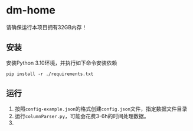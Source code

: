# dm-home

请确保运行本项目拥有32GB内存！

## 安装

安装Python 3.10环境，并执行如下命令安装依赖

```
pip install -r ./requirements.txt
```

## 运行

1. 按照`config-example.json`的格式创建`config.json`文件，指定数据文件目录
2. 运行`columnParser.py`，可能会花费3-6h的时间处理数据。
3. 